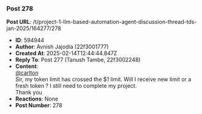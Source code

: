 ### Post 278
**Post URL**: /t/project-1-llm-based-automation-agent-discussion-thread-tds-jan-2025/164277/278
- **ID**: 594944
- **Author**: Avnish Jajodia (22f3001777)
- **Created At**: 2025-02-14T12:44:44.847Z
- **Reply To**: Post 277 (Tanush Tambe, 22f3002248)
- **Content**:  
  <a class="mention" href="/u/carlton">@carlton</a><br>
Sir, my token limit has crossed the $1 limit. Will I receive new limit or a fresh token ? I still need to complete my project.<br>
Thank you
- **Reactions**: None
- **Post Number**: 278

